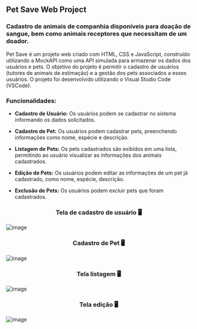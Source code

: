 ## Pet Save Web Project 
### Cadastro de animais de companhia disponíveis para doação de sangue, bem como animais receptores que necessitam de um doador. 

Pet Save é um projeto web criado com HTML, CSS e JavaScript, construído utilizando a MockAPI como uma API simulada para armazenar os dados dos usuários e pets. O objetivo do projeto é permitir o cadastro de usuários (tutores de animais de estimação) e a gestão dos pets associados a esses usuários. O projeto foi desenvolvido utilizando o Visual Studio Code (VSCode).

### Funcionalidades:

- **Cadastro de Usuário:** Os usuários podem se cadastrar no sistema informando os dados solicitados.

- **Cadastro de Pet:** Os usuários podem cadastrar pets, preenchendo informações como nome, espécie e descrição.

- **Listagem de Pets:** Os pets cadastrados são exibidos em uma lista, permitindo ao usuário visualizar as informações dos animais cadastrados.

- **Edição de Pets:** Os usuários podem editar as informações de um pet já cadastrado, como nome, espécie, descrição.

- **Exclusão de Pets:** Os usuários podem excluir pets que foram cadastrados.

<h3 align="center"> Tela de cadastro de usuário 🖥️</h3> 

![image](https://github.com/RafaelaRomin/PetSave/assets/124751861/40eab44c-7d28-4631-bef5-846c53c1a857)

<h3 align="center"> Cadastro de Pet 🖥️</h3>  

![image](https://github.com/RafaelaRomin/PetSave/assets/124751861/9e99e87f-3aaf-4f03-b3cb-770bae66e126)

<h3 align="center">Tela listagem 🖥️</h3>  

![image](https://github.com/RafaelaRomin/PetSave/assets/124751861/b8fe2289-16c0-41c7-8730-8db87270a4d2)

<h3 align="center">Tela edição 🖥️</h3>  

![image](https://github.com/RafaelaRomin/PetSave/assets/124751861/0741338a-2ddd-4f13-86cc-1b859149a954)


